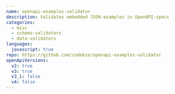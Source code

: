 ```yaml
---
name: openapi-examples-validator
description: Validates embedded JSON-examples in OpenAPI-specs
categories:
  - misc
  - schema-validators
  - data-validators
languages:
  javascript: true
repo: https://github.com/codekie/openapi-examples-validator
openApiVersions:
  v2: true
  v3: true
  v3_1: false
  v4: false
---
```

